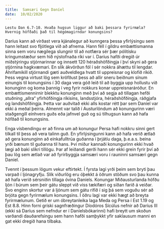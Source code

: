```yaml
---
title:  Samsæri Gegn Daníel
date:  10/02/2020
---
```


`Lestu Dan 6.7-10. Hvaða hugsun liggur að baki þessara fyrirmæla? Hvernig höfðaði það til hégómagirndar konungsins?`

Daríus kann að virðast vera kjánalegur að kunngera þessa yfirlýsingu sem hann leitast svo fljótlega við að afnema. Hann féll í gildru embættismanna sinna sem voru nægilega slungnir til að notfæra sér þær pólitísku kringumstæður sem hið nýstofnaða ríki var í. Daríus hafði dregið úr miðstýringu stjórnarinnar og innsett 120 héraðshöfðingja í því skyni að gera stjórnina hagkvæmari. En slík ákvörðun fól í sér nokkra áhættu til lengdar. Áhrifamikill stjórnandi gæti auðveldlega hvatt til uppreisnar og klofið ríkið. Þess vegna virtust lög sem kröfðust þess að allir sneru beiðnum sínum einungis til konungsins í 30 daga vera góð leið til að byggja upp hollustu við konunginn og koma þannig í veg fyrir nokkurs konar uppreisnaráróður. En embættismennirnir blekktu konunginn með því að segja að tillagan hefði stuðning „allra“ yfirhöfðingja ríkisins, landsstjóra, héraðshöfðingja, ráðgjafa og landshöfðingja. Þetta var auðvitað ekki alls kostar rétt þar sem Daníel var ekki á meðal þeirra. Almennt var talið í Austurlöndum að konungurinn væri staðgengill einhvers guðs eða jafnvel guð og sú tilhugsun kann að hafa höfðað til konungsins.

Enga vísbendingu er að finna um að konungur Persa hafi nokkru sinni gert tilkall til þess að vera talinn guð. En yfirlýsingunni kann að hafa verið ætlað að gera konunginn að einkafulltrúa guðanna í þrjátíu daga, þ.e.a.s. beina yrði bænum til guðanna til hans. Því miður kannaði konungurinn ekki hvað lægi að baki slíkri tillögu. Þar af leiðandi gerði hann sér ekki grein fyrir því að þau lög sem ætlað var að fyrirbyggja samsæri voru í rauninni samsæri gegn Daníel.

Tvennt í þessum lögum vekur eftirtekt. Í fyrsta lagi yrði þeim sem bryti þau varpað í ljónagryfju. Slík viðurlög eru óþekkt á öðrum stöðum svo þau kunna að hafa verið sérsniðin tillaga óvina Daníels. Konungar Miðausturlanda höfðu ljón í búrum sem þeir gátu sleppt við viss tækifæri og síðan farið á veiðar. Svo enginn skortur var á ljónum sem gátu rifið í sig þá sem voguðu sér að brjóta gegn fyrirmælum konungsins. Í öðru lagi var ekki hægt að breyta fyrirmælunum. Getið er um óbreytanleika laga Meda og Persa í Est 1.19 og Est 8.8. Hinn forni gríski sagnfræðingur Díodóros Sícúlus nefnir að Daríus III (ekki sá Daríus sem nefndur er í Daníelsbókarinni) hafi breytt um skoðun varðandi dauðarefsingu sem hann hafði samþykkt yfir saklausum manni en gat ekki dregið hana tilbaka.